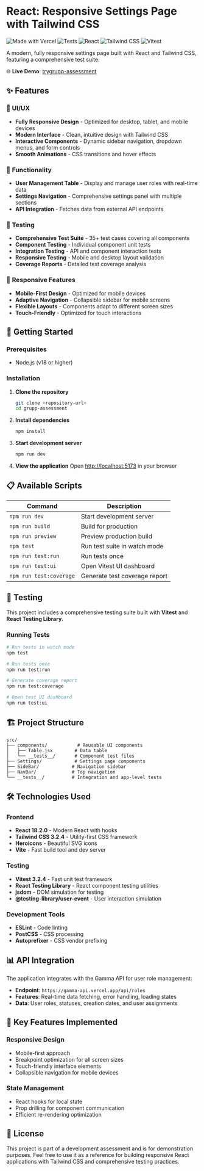 # React: Responsive Settings Page with Tailwind CSS

![Made with Vercel](https://img.shields.io/github/deployments/kasboi/grupp-assessment/production?label=vercel&logo=vercel&logoColor=white)
![Tests](https://img.shields.io/badge/tests-passing-brightgreen)
![React](https://img.shields.io/badge/React-18.2.0-blue)
![Tailwind CSS](https://img.shields.io/badge/Tailwind%20CSS-3.2.4-38B2AC)
![Vitest](https://img.shields.io/badge/Vitest-3.2.4-6E9F18)

A modern, fully responsive settings page built with React and Tailwind CSS, featuring a comprehensive test suite.

🌐 **Live Demo**: [trygrupp-assessment](https://trygrupp-assessment-nu.vercel.app/)

## ✨ Features

### 🎨 **UI/UX**

- **Fully Responsive Design** - Optimized for desktop, tablet, and mobile devices
- **Modern Interface** - Clean, intuitive design with Tailwind CSS
- **Interactive Components** - Dynamic sidebar navigation, dropdown menus, and form controls
- **Smooth Animations** - CSS transitions and hover effects

### 🔧 **Functionality**

- **User Management Table** - Display and manage user roles with real-time data
- **Settings Navigation** - Comprehensive settings panel with multiple sections
- **API Integration** - Fetches data from external API endpoints

### 🧪 **Testing**

- **Comprehensive Test Suite** - 35+ test cases covering all components
- **Component Testing** - Individual component unit tests
- **Integration Testing** - API and component interaction tests
- **Responsive Testing** - Mobile and desktop layout validation
- **Coverage Reports** - Detailed test coverage analysis

### 📱 **Responsive Features**

- **Mobile-First Design** - Optimized for mobile devices
- **Adaptive Navigation** - Collapsible sidebar for mobile screens
- **Flexible Layouts** - Components adapt to different screen sizes
- **Touch-Friendly** - Optimized for touch interactions

## 🚀 Getting Started

### Prerequisites

- Node.js (v18 or higher)

### Installation

1. **Clone the repository**

   ```bash
   git clone <repository-url>
   cd grupp-assessment
   ```

2. **Install dependencies**

   ```bash
   npm install
   ```

3. **Start development server**

   ```bash
   npm run dev
   ```

4. **View the application**
   Open [http://localhost:5173](http://localhost:5173) in your browser

## 📋 Available Scripts

| Command                 | Description                   |
| ----------------------- | ----------------------------- |
| `npm run dev`           | Start development server      |
| `npm run build`         | Build for production          |
| `npm run preview`       | Preview production build      |
| `npm test`              | Run test suite in watch mode  |
| `npm run test:run`      | Run tests once                |
| `npm run test:ui`       | Open Vitest UI dashboard      |
| `npm run test:coverage` | Generate test coverage report |

## 🧪 Testing

This project includes a comprehensive testing suite built with **Vitest** and **React Testing Library**.

### Running Tests

```bash
# Run tests in watch mode
npm test

# Run tests once
npm run test:run

# Generate coverage report
npm run test:coverage

# Open test UI dashboard
npm run test:ui
```

## 🏗️ Project Structure

```
src/
├── components/           # Reusable UI components
│   ├── Table.jsx        # Data table
│   └── __tests__/       # Component test files
├── Settings/            # Settings page components
├── SideBar/            # Navigation sidebar
├── NavBar/             # Top navigation
└── __tests__/          # Integration and app-level tests
```

## 🛠️ Technologies Used

### **Frontend**

- **React 18.2.0** - Modern React with hooks
- **Tailwind CSS 3.2.4** - Utility-first CSS framework
- **Heroicons** - Beautiful SVG icons
- **Vite** - Fast build tool and dev server

### **Testing**

- **Vitest 3.2.4** - Fast unit test framework
- **React Testing Library** - React component testing utilities
- **jsdom** - DOM simulation for testing
- **@testing-library/user-event** - User interaction simulation

### **Development Tools**

- **ESLint** - Code linting
- **PostCSS** - CSS processing
- **Autoprefixer** - CSS vendor prefixing

## 📊 API Integration

The application integrates with the Gamma API for user role management:

- **Endpoint**: `https://gamma-api.vercel.app/api/roles`
- **Features**: Real-time data fetching, error handling, loading states
- **Data**: User roles, statuses, creation dates, and user assignments

## 🎯 Key Features Implemented

### **Responsive Design**

- Mobile-first approach
- Breakpoint optimization for all screen sizes
- Touch-friendly interface elements
- Collapsible navigation for mobile devices

### **State Management**

- React hooks for local state
- Prop drilling for component communication
- Efficient re-rendering optimization

## 📝 License

This project is part of a development assessment and is for demonstration purposes.
Feel free to use it as a reference for building responsive React applications with Tailwind CSS and comprehensive testing practices.
